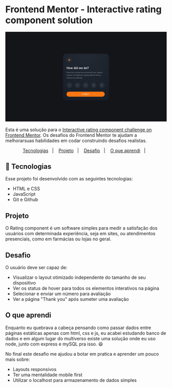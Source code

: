 # Frontend Mentor - Interactive rating component solution

<p align="center">
  <img alt="License" src="./assets/desktop-design.jpg">
</p>

Esta é uma solução para o [Interactive rating component challenge on Frontend Mentor](https://www.frontendmentor.io/challenges/interactive-rating-component-koxpeBUmI). Os desafios do Frontend Mentor te ajudam a melhorarsuas habilidades em codar construindo desafios realistas.

<p align="center">
  <a href="#-tecnologias">Tecnologias</a>&nbsp;&nbsp;&nbsp;|&nbsp;&nbsp;&nbsp;
  <a href="#-projeto">Projeto</a>&nbsp;&nbsp;&nbsp;|&nbsp;&nbsp;&nbsp;
  <a href="#-desafio">Desafio</a>&nbsp;&nbsp;&nbsp;|&nbsp;&nbsp;&nbsp;
  <a href="#-O-que-aprendi">O que aprendi</a>&nbsp;&nbsp;&nbsp;|&nbsp;&nbsp;&nbsp;
</p>

## 🚀 Tecnologias

Esse projeto foi desenvolvido com as seguintes tecnologias:

- HTML e CSS
- JavaScript
- Git e Github

## Projeto

O Rating component é um software simples para medir a satisfação dos usuários com determinada experiência, seja em sites, ou atendimentos presenciais, como em farmácias ou lojas no geral.

## Desafio

O usuário deve ser capaz de:

- Visualizar o layout otimizado independente do tamanho de seu dispositivo
- Ver os status de hover para todos os elementos interativos na página
- Selecionar e enviar um número para avaliação
- Ver a página "Thank you" após sumeter uma avaliação

## O que aprendi

Enquanto eu quebrava a cabeça pensando como passar dados entre páginas estáticas apenas com html, css e js, eu acabei estudando banco de dados e em algum lugar do multiverso existe uma solução onde eu uso node, junto com express e mySQL pra isso. 😆

No final este desafio me ajudou a botar em pratica e aprender um pouco mais sobre:

- Layouts responsivos
- Ter uma mentalidade mobile first
- Utilizar o localhost para armazenamento de dados simples
